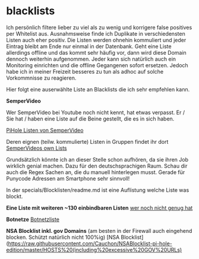 # blacklists

Ich persönlich filtere lieber zu viel als zu wenig und korrigere false positives per Whitelist aus. Ausnahmsweise finde ich Duplikate in verschiedensten Listen auch eher positiv. Die Listen werden ohnehin kommuliert und jeder Eintrag bleibt am Ende nur einmal in der Datenbank. Geht eine Liste allerdings offline und das kommt sehr häufig vor, dann wird diese Domain dennoch weiterhin aufgenommen. Jeder kann sich natürlich auch ein Monitoring einrichten und die offline Gegangenen sofort ersetzen. Jedoch habe ich in meiner Freizeit besseres zu tun als adhoc auf solche Vorkommnisse zu reagieren.

Hier folgt eine auserwählte Liste an Blacklists die ich sehr empfehlen kann.

**SemperVideo**

Wer SemperVideo bei Youtube noch nicht kennt, hat etwas verpasst. Er / Sie hat / haben eine Liste auf die Beine gestellt, die es in sich haben.

[PiHole Listen von SemperVideo](https://github.com/RPiList/specials)

Deren eignen (teilw. kommulierte) Listen in Gruppen findet ihr dort
[SemperVideos own Lists](https://github.com/RPiList/specials/tree/master/Blocklisten)

Grundsätzlich könnte ich an dieser Stelle schon aufhören, da sie ihren Job wirklich genial machen. Dazu für den deutschsprachigen Raum. Schau dir auch die Regex Sachen an, die du manuell hinterlegen musst. Gerade für Punycode Adressen am Smartphone sehr sinnvoll!

In der
specials/Blocklisten/readme.md ist eine Auflistung welche Liste was blockt.

**Eine Liste mit weiteren ~130 einbindbaren Listen**
[wer noch nicht genug hat](https://github.com/hl2guide/Filterlist-for-AdGuard-or-PiHole/blob/master/filter_list_URLs.txt)

**Botnetze**
[Botnetzliste](https://feodotracker.abuse.ch/downloads/ipblocklist_recommended.txt)

**NSA Blocklist inkl. gov Domains** (am besten in der Firewall auch eingehend blocken. Schützt natürlich nicht 100%ig)
[NSA Blocklist](https://raw.githubusercontent.com/Cauchon/NSABlocklist-pi-hole-edition/master/HOSTS%20(including%20excessive%20GOV%20URLs)
